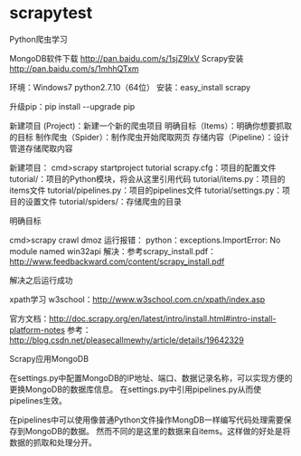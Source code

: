 # scrapytest
Python爬虫学习


MongoDB软件下载
http://pan.baidu.com/s/1sjZ9lxV
Scrapy安装
http://pan.baidu.com/s/1mhhQTxm

环境：Windows7 python2.7.10（64位）
安装：easy_install scrapy

升级pip：pip install --upgrade pip

新建项目 (Project)：新建一个新的爬虫项目
明确目标（Items）：明确你想要抓取的目标
制作爬虫（Spider）：制作爬虫开始爬取网页
存储内容（Pipeline）：设计管道存储爬取内容

新建项目：
cmd>scrapy startproject tutorial
	scrapy.cfg：项目的配置文件
	tutorial/：项目的Python模块，将会从这里引用代码
	tutorial/items.py：项目的items文件
	tutorial/pipelines.py：项目的pipelines文件
	tutorial/settings.py：项目的设置文件
	tutorial/spiders/：存储爬虫的目录

明确目标

cmd>scrapy crawl dmoz
运行报错：
python：exceptions.ImportError: No module named win32api
解决：参考scrapy_install.pdf：http://www.feedbackward.com/content/scrapy_install.pdf

解决之后运行成功

xpath学习
w3school：http://www.w3school.com.cn/xpath/index.asp

官方文档：http://doc.scrapy.org/en/latest/intro/install.html#intro-install-platform-notes
参考：http://blog.csdn.net/pleasecallmewhy/article/details/19642329


Scrapy应用MongoDB

在settings.py中配置MongoDB的IP地址、端口、数据记录名称，可以实现方便的更换MongoDB的数据库信息。
在settings.py中引用pipelines.py从而使pipelines生效。

在pipelines中可以使用像普通Python文件操作MongDB一样编写代码处理需要保存到MongoDB的数据。
然而不同的是这里的数据来自items。这样做的好处是将数据的抓取和处理分开。


